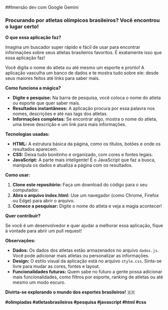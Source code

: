 ##Imersão dev com Google Gemini
### **Procurando por atletas olímpicos brasileiros? Você encontrou o lugar certo!** 

**O que essa aplicação faz?**

Imagina um buscador super rápido e fácil de usar para encontrar informações sobre seus atletas brasileiros favoritos. É exatamente isso que essa aplicação faz! 

Você digita o nome do atleta ou até mesmo um esporte e pronto! A aplicação vasculha um banco de dados e te mostra tudo sobre ele: desde seus maiores feitos até links para saber mais.

**Como funciona a mágica?**

* **Digite e pesquise:** Na barra de pesquisa, você coloca o nome do atleta ou esporte que quer saber mais.
* **Resultados instantâneos:** A aplicação procura por essa palavra nos nomes, descrições e até nas tags dos atletas.
* **Informações completas:** Se encontrar algo, mostra o nome do atleta, uma breve descrição e um link para mais informações.

**Tecnologias usadas:**

* **HTML:** A estrutura básica da página, como os títulos, botões e onde os resultados aparecem.
* **CSS:** Deixa tudo bonitinho e organizado, com cores e fontes legais.
* **JavaScript:** A parte mais inteligente! É o JavaScript que faz a busca, manipula os dados e atualiza a página com os resultados.

**Como usar:**

1. **Clone este repositório:** Faça um download do código para o seu computador.
2. **Abra o arquivo index.html:** Use um navegador (como Chrome, Firefox ou Edge) para abrir o arquivo.
3. **Comece a pesquisar:** Digite o nome do atleta e veja a magia acontecer!

**Quer contribuir?**

Se você é um desenvolvedor e quer ajudar a melhorar essa aplicação, fique à vontade para abrir um pull request! 

**Observações:**

* **Dados:** Os dados dos atletas estão armazenados no arquivo `dados.js`. Você pode adicionar mais atletas ou personalizar as informações.
* **Design:** O estilo visual da aplicação está no arquivo `style.css`. Sinta-se livre para mudar as cores, fontes e layout.
* **Funcionalidades futuras:** Quem sabe no futuro a gente possa adicionar mais funcionalidades, como filtros por esporte, ranking de atletas ou até mesmo um modo escuro.

**Divirta-se explorando o mundo dos esportes brasileiros!** 🇧🇷

**#olimpiadas #atletasbrasileiros #pesquisa #javascript #html #css**

